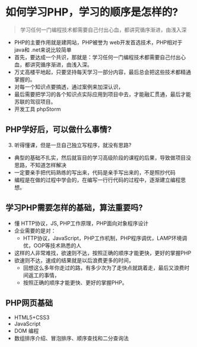 # 如何学习PHP，学习的顺序是怎样的?

> 学习任何一门编程技术都需要自己付出心血，都讲究循序渐进，由浅入深

* PHP的主要作用就是建网站，PHP被誉为 web开发首选技术，PHP相对于 java和 .net来说比较简单
* 首先，要达成一个共识，那就是：学习任何一门编程技术都需要自己付出心血，都讲究循序渐进，由浅入深。
* 万丈高楼平地起，只要坚持每天学习一部分内容，最后总会把这些技术都精通掌握的。
* 对每一个知识点要搞透，通过案例来加深认识，
* 最后需要把学习的各个知识点实际应用到项目中去，才能融汇贯通，最后才能苏联的驾驭项目。
* 开发工具 phpStorm



## PHP学好后，可以做什么事情?
3. 听得懂课，但是一旦自己独立写程序，就没有思路?
* 典型的基础不扎实，然后就盲目的学习高级阶段的课程的后果，导致做项目没思路，不知道怎样解决
* 一定要亲手把代码熟练的写出来，代码是亲手写出来的，不是照抄代码
* 编程是在做的过程中学会的，在编写一行行代码的过程中，逐渐建立编程思想。



## 学习PHP需要怎样的基础，算法重要吗?
* 懂 HTTP协议，JS, PHP工作原理，PHP面向对象程序设计
* 企业需要的是对：
  * HTTP协议，JavaScript，PHP工作机制，PHP程序调优，LAMP环境调优，OOP等技术熟悉的人
* 这样的人非常难找，欲速则不达，按照正确的顺序才能更快，更好的掌握PHP
* 欲速则不达，速成的结果就是以后浪费更多的时间，
  * 回想这么多年你走过的路，有多少次为了走快点就跳着走，最后又浪费时间返工的事情，
  * 按照正确的顺序才能更快、更好的掌握PHP。


## PHP网页基础
* HTML5+CSS3
* JavaScript
* DOM 编程
* 数组排序介绍、冒泡排序、顺序查找和二分查询法
